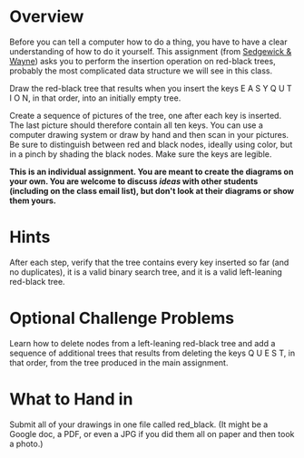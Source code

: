 # Overview
Before you can tell a computer how to do a thing, you have to have a clear understanding of how to do it yourself. This assignment (from [Sedgewick & Wayne](https://algs4.cs.princeton.edu/home/)) asks you to perform the insertion operation on red-black trees, probably the most complicated data structure we will see in this class.


Draw the red-black tree that results when you insert the keys E A S Y Q U T I O N, in that order, into an initially empty tree.

Create a sequence of pictures of the tree, one after each key is inserted. The last picture should therefore contain all ten keys. You can use a computer drawing system or draw by hand and then scan in your pictures. Be sure to distinguish between red and black nodes, ideally using color, but in a pinch by shading the black nodes. Make sure the keys are legible.

**This is an individual assignment. You are meant to create the diagrams on your own. You are welcome to discuss *ideas* with other students (including on the class email list), but don't look at their diagrams or show them yours.**

# Hints

After each step, verify that the tree contains every key inserted so far (and no duplicates), it is a valid binary search tree, and it is a valid left-leaning red-black tree.

# Optional Challenge Problems

Learn how to delete nodes from a left-leaning red-black tree and add a sequence of additional trees that results from deleting the keys Q U E S T, in that order, from the tree produced in the main assignment.

# What to Hand in

Submit all of your drawings in one file called red_black. (It might be a Google doc, a PDF, or even a JPG if you did them all on paper and then took a photo.)
